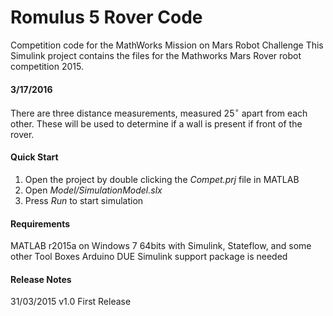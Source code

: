 # Romulus 5 Rover Code

Competition code for the MathWorks Mission on Mars Robot Challenge This Simulink project contains the files for the Mathworks Mars Rover robot competition 2015.

#### 3/17/2016

There are three distance measurements, measured 25$^\circ$ apart from each other. These will be used to determine if a wall is present if front of the rover. 

#### Quick Start

1. Open the project by double clicking the *Compet.prj* file in MATLAB
2. Open *Model/SimulationModel.slx*
3. Press *Run* to start simulation

#### Requirements

MATLAB r2015a on Windows 7 64bits with Simulink, Stateflow, and some other Tool Boxes
Arduino DUE Simulink support package is needed

#### Release Notes

31/03/2015 v1.0 First Release

